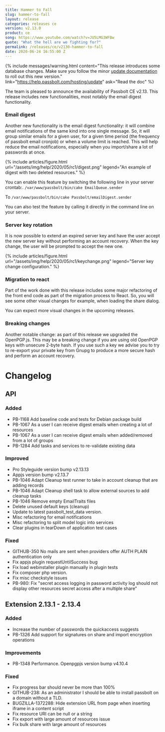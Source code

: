 ```yaml
---
title: Hammer to Fall
slug: hammer-to-fall
layout: release
categories: releases ce
version: v2.13.0
product: ce
song: https://www.youtube.com/watch?v=JU5LMG3WFBw
quote: "What the hell are we fighting for?"
permalink: /releases/ce/v2130-hammer-to-fall
date: 2020-06-24 16:55:00 Z 
---
```


{% include messages/warning.html
    content="This release introduces some database changes. Make sure you follow 
    the minor [update documentation](https://help.passbolt.com/hosting/update) to roll out this new version."
    link="https://help.passbolt.com/hosting/update"
    ask="Read the doc"
%}

The team is pleased to announce the availability of Passbolt CE v2.13. This release includes new functionalities, 
most notably the email digest functionality. 

### Email digest

Another new functionality is the email digest functionality: it will combine email notifications of the same 
kind into one single message. So, it will group similar emails for a given user, for a given time period 
(the frequency of passbolt email cronjob) or when a volume limit is reached. This will help reduce the 
email notifications, especially when you import/share a lot of passwords at once.

{% include articles/figure.html
    url="/assets/img/help/2020/05/rc1/digest.png"
    legend="An example of digest with two deleted resources."
%}

You can enable this feature by switching the following line in your server crontab:.
`/var/www/passbolt/bin/cake EmailQueue.sender`

To
`/var/www/passbolt/bin/cake Passbolt/emailDigest.sender`

You can also test the feature by calling it directly in the command line on your server.

### Server key rotation
It is now possible to extend an expired server key and have the user accept the new server key without 
performing an account recovery. When the key change, the user will be prompted to accept the new one.

{% include articles/figure.html
    url="/assets/img/help/2020/05/rc1/keychange.png"
    legend="Server key change configuration."
%}

### Migration to react

Part of the work done with this release includes some major refactoring of the front end code 
as part of the migration process to React. So, you will see some other visual changes for example, 
when loading the share dialog.

You can expect more visual changes in the upcoming releases.

### Breaking changes
Another notable change: as part of this release we upgraded the OpenPGP.js. This may be a breaking 
change if you are using old OpenPGP keys with unsecure 2-byte hash. If you use such a key we advise 
you to try to re-export your private key from Gnupg to produce a more secure hash and perform an account recovery.

# Changelog
## API
### Added
- PB-1168 Add baseline code and tests for Debian package build
- PB-1067 As a user I can receive digest emails when creating a lot of resources
- PB-1067 As a user I can receive digest emails when added/removed from a lot of groups
- PB-1284 Add tasks and services to re-validate existing data

### Improved
- Pro Styleguide version bump v2.13.13
- Appjs version bump v2.13.7
- PB-1046 Adapt Cleanup test runner to take in account cleanup that are adding records
- PB-1046 Adapt Cleanup shell task to allow external sources to add cleanup tasks
- PB-1046 Remove empty EmailTraits files
- Delete unused default keys (cleanup)
- Update to latest passbolt_test_data version.
- Misc refactoring for email notifications
- Misc refactoring to split model logic into services
- Clear plugins in tearDown of application test cases

### Fixed
- GITHUB-350 No mails are sent when providers offer AUTH PLAIN authentication only
- Fix appjs plugin requestUntilSuccess bug
- Fix load webinstaller plugin manually in plugin tests
- Fix composer php version.
- Fix misc checkstyle issues
- PB-980: Fix "secret access logging in password activity log should not display other resources secret access after a multiple share"

## Extension 2.13.1 - 2.13.4
### Added
- Increase the number of passwords the quickaccess suggests
- PB-1326 Add support for signatures on share and import encryption operations

### Improvements
- PB-1348 Performance. Openpgpjs version bump v4.10.4

### Fixed
- Fix progress bar should never be more than 100%
- GITHUB-238: As an administrator I should be able to install passbolt on a domain without a TLD.
- BUGZILLA-1372288: Hide extension URL from page when inserting iframe in a content script
- Fix resource URI can be null or a string
- Fix export with large amount of resources issue
- Fix bulk share with large amount of resources


